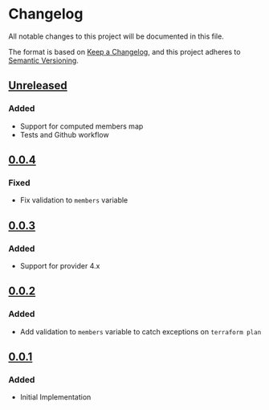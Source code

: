 # Changelog

All notable changes to this project will be documented in this file.

The format is based on [Keep a Changelog](https://keepachangelog.com/en/1.0.0/),
and this project adheres to [Semantic Versioning](https://semver.org/spec/v2.0.0.html).

## [Unreleased]

### Added

- Support for computed members map
- Tests and Github workflow

## [0.0.4]

### Fixed

- Fix validation to `members` variable

## [0.0.3]

### Added

- Support for provider 4.x

## [0.0.2]

### Added

- Add validation to `members` variable to catch exceptions on `terraform plan`

## [0.0.1]

### Added

- Initial Implementation

<!-- markdown-link-check-disable -->

[unreleased]: https://github.com/mineiros-io/terraform-google-pubsub-topic-iam/compare/v0.0.4...HEAD
[0.0.4]: https://github.com/mineiros-io/terraform-google-pubsub-topic-iam/compare/v0.0.3...v0.0.4
[0.0.3]: https://github.com/mineiros-io/terraform-google-pubsub-topic-iam/compare/v0.0.2...v0.0.3
[0.0.2]: https://github.com/mineiros-io/terraform-google-pubsub-topic-iam/compare/v0.0.1...v0.0.2

<!-- markdown-link-check-disabled -->

[0.0.1]: https://github.com/mineiros-io/terraform-google-pubsub-topic-iam/releases/tag/v0.0.1

